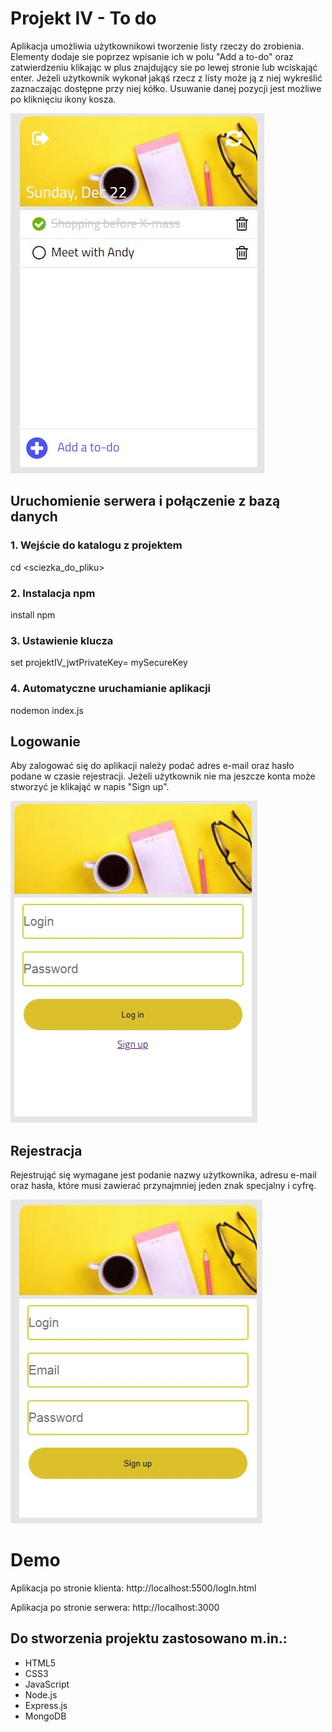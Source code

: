 # Projekt IV - To do
Aplikacja umożliwia użytkownikowi tworzenie listy rzeczy do zrobienia. Elementy dodaje sie poprzez wpisanie ich w polu "Add a to-do" oraz zatwierdzeniu klikając w plus znajdujący sie po lewej stronie lub wciskająć enter. Jeżeli użytkownik wykonał jakąś rzecz z listy może ją z niej wykreślić zaznaczając dostępne przy niej kółko. Usuwanie danej pozycji jest możliwe po kliknięciu ikony kosza.


![](images//task.jpg)
## Uruchomienie serwera i połączenie z bazą danych

### 1. Wejście do katalogu z projektem
cd <sciezka_do_pliku>
### 2. Instalacja npm 
install npm
### 3. Ustawienie klucza
set projektIV_jwtPrivateKey= mySecureKey
### 4. Automatyczne uruchamianie aplikacji
nodemon index.js

## Logowanie 
Aby zalogować się do aplikacji należy podać adres e-mail oraz hasło podane w czasie rejestracji. Jeżeli użytkownik nie ma jeszcze konta może stworzyć je klikająć w napis "Sign up".


![](images//login.jpg)

## Rejestracja 
Rejestrująć się wymagane jest podanie nazwy użytkownika, adresu e-mail oraz hasła, które musi zawierać przynajmniej jeden znak specjalny i cyfrę.  


![](images//rejestracja.jpg)




# Demo 
Aplikacja po stronie klienta: http://localhost:5500/logIn.html

Aplikacja po stronie serwera: http://localhost:3000

## Do stworzenia projektu zastosowano m.in.:
* HTML5
* CSS3
* JavaScript
* Node.js
* Express.js 
* MongoDB 

